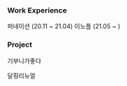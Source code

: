 ### Work Experience
퍼네이션 (20.11 ~ 21.04)
이노플 (21.05 ~ )

### Project
기부니가좋다

달핑리뉴얼
<!--
**Songminseon/Songminseon** is a ✨ _special_ ✨ repository because its `README.md` (this file) appears on your GitHub profile.

Here are some ideas to get you started:

- 🔭 I’m currently working on ...
- 🌱 I’m currently learning ...
- 👯 I’m looking to collaborate on ...
- 🤔 I’m looking for help with ...
- 💬 Ask me about ...
- 📫 How to reach me: ...
- 😄 Pronouns: ...
- ⚡ Fun fact: ...
-->

